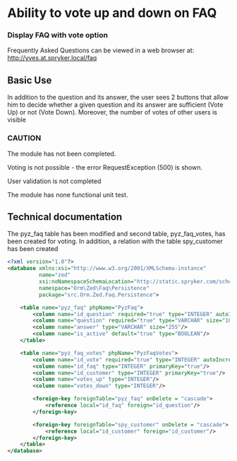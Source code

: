 # Ability to vote up and down on FAQ

### Display FAQ with vote option

Frequently Asked Questions can be viewed in a web browser at: http://yves.at.spryker.local/faq

## Basic Use

In addition to the question and its answer, the user sees 2 buttons that allow him to decide whether a given question and its answer are sufficient (Vote Up) or not (Vote Down). Moreover, the number of votes of other users is visible

### CAUTION

The module has not been completed.

Voting is not possible - the error RequestException (500) is shown.

User validation is not completed

The module has none functional unit test.

## Technical documentation

The pyz_faq table has been modified and second table, pyz_faq_votes, has been created for voting. In addition, a relation with the table spy_customer has been created

```xml
<?xml version="1.0"?>
<database xmlns:xsi="http://www.w3.org/2001/XMLSchema-instance"
          name="zed"
          xsi:noNamespaceSchemaLocation="http://static.spryker.com/schema-01.xsd"
          namespace="Orm\Zed\Faq\Persistence"
          package="src.Orm.Zed.Faq.Persistence">

    <table name="pyz_faq" phpName="PyzFaq">
        <column name="id_question" required="true" type="INTEGER" autoIncrement="true" primaryKey="true"/>
        <column name="question" required="true" type="VARCHAR" size="100"/>
        <column name="answer" type="VARCHAR" size="255"/>
        <column name="is_active" default="true" type="BOOLEAN"/>
    </table>

    <table name="pyz_faq_votes" phpName="PyzFaqVotes">
        <column name="id_vote" required="true" type="INTEGER" autoIncrement="true" primaryKey="true"/>
        <column name="id_faq" type="INTEGER" primaryKey="true"/>
        <column name="id_customer" type="INTEGER" primaryKey="true"/>
        <column name="votes_up" type="INTEGER"/>
        <column name="votes_down" type="INTEGER"/>

        <foreign-key foreignTable="pyz_faq" onDelete = "cascade">
            <reference local="id_faq" foreign="id_question"/>
        </foreign-key>

        <foreign-key foreignTable="spy_customer" onDelete = "cascade">
            <reference local="id_customer" foreign="id_customer"/>
        </foreign-key>
    </table>
</database>

```
